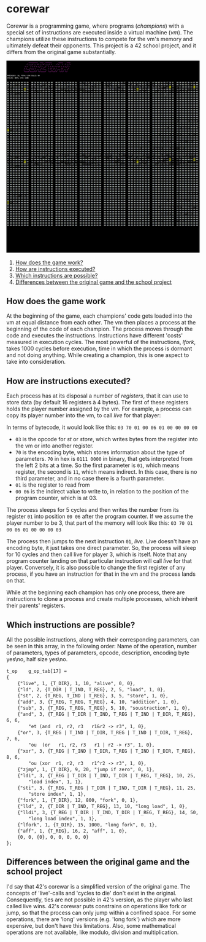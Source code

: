 # corewar
Corewar is a programming game, where programs (*champions*) with a special set of instructions are executed inside a virtual machine (*vm*).
The champions utilize these instructions to compete for the vm's memory and ultimately defeat their opponents.
This project is a 42 school project, and it differs from the original game substantially.

![Progress](https://github.com/yunusabd/corewar/raw/master/resources/Debug.gif "Progress")

1. [How does the game work?](#how-does-the-game-work)
2. [How are instructions executed?](#how-are-instructions-executed)
3. [Which instructions are possible?](#which-instructions-are-possible)
4. [Differences between the original game and the school project](#differences-between-the-original-game-and-the-school-project)

## How does the game work

At the beginning of the game, each champions' code gets loaded into the vm at equal distance from each other. The vm then places a process at the beginning of the code of each champion. The process moves through the code and executes the instructions. Instructions have different 'costs' measured in execution cycles. The most powerful of the instructions, *lfork*, takes 1000 cycles before execution, time in which the process is dormant and not doing anything. While creating a champion, this is one aspect to take into consideration.

## How are instructions executed?

Each process has at its disposal a number of *registers*, that it can use to store data (by default 16 registers à 4 bytes). The first of these registers holds the player number assigned by the vm. For example, a process can copy its player number into the vm, to call *live* for that player:

In terms of bytecode, it would look like this: ```03 70 01 00 06 01 00 00 00 00```
- ```03``` is the opcode for *st* or *store*, which writes bytes from the register into the vm or into another register.
- ```70``` is the encoding byte, which stores information about the type of parameters. ```70``` in hex is ```0111 0000``` in binary, that gets interpreted from the left 2 bits at a time. So the first parameter is ```01```, which means register, the second is ```11```, which means indirect. In this case, there is no third parameter, and in no case there is a fourth parameter.
- ```01``` is the register to read from
- ```00 06``` is the indirect value to write to, in relation to the position of the program counter, which is at 03.

The process sleeps for 5 cycles and then writes the number from its register ```01``` into position ```00 06``` after the program counter. If we assume the player number to be 3, that part of the memory will look like this: ```03 70 01 00 06 01 00 00 00 03```

The process then jumps to the next instruction ```01```, *live*. Live doesn't have an encoding byte, it just takes one direct parameter. So, the process will sleep for 10 cycles and then call live for player 3, which is itself. Note that any program counter landing on that particular instruction will call *live* for that player. Conversely, it is also possible to change the first register of any process, if you have an instruction for that in the vm and the process lands on that.

While at the beginning each champion has only one process, there are instructions to clone a process and create multiple processes, which inherit their parents' registers.

## Which instructions are possible?

All the possible instructions, along with their corresponding parameters, can be seen in this array, in the following order:
Name of the operation, number of parameters, types of parameters, opcode, description, encoding byte yes\no, half size yes\no.

```
t_op    g_op_tab[17] =
{
    {"live", 1, {T_DIR}, 1, 10, "alive", 0, 0},
    {"ld", 2, {T_DIR | T_IND, T_REG}, 2, 5, "load", 1, 0},
    {"st", 2, {T_REG, T_IND | T_REG}, 3, 5, "store", 1, 0},
    {"add", 3, {T_REG, T_REG, T_REG}, 4, 10, "addition", 1, 0},
    {"sub", 3, {T_REG, T_REG, T_REG}, 5, 10, "soustraction", 1, 0},
    {"and", 3, {T_REG | T_DIR | T_IND, T_REG | T_IND | T_DIR, T_REG}, 6, 6,
        "et (and  r1, r2, r3   r1&r2 -> r3", 1, 0},
    {"or", 3, {T_REG | T_IND | T_DIR, T_REG | T_IND | T_DIR, T_REG}, 7, 6,
        "ou  (or   r1, r2, r3   r1 | r2 -> r3", 1, 0},
    {"xor", 3, {T_REG | T_IND | T_DIR, T_REG | T_IND | T_DIR, T_REG}, 8, 6,
        "ou (xor  r1, r2, r3   r1^r2 -> r3", 1, 0},
    {"zjmp", 1, {T_DIR}, 9, 20, "jump if zero", 0, 1},
    {"ldi", 3, {T_REG | T_DIR | T_IND, T_DIR | T_REG, T_REG}, 10, 25,
        "load index", 1, 1},
    {"sti", 3, {T_REG, T_REG | T_DIR | T_IND, T_DIR | T_REG}, 11, 25,
        "store index", 1, 1},
    {"fork", 1, {T_DIR}, 12, 800, "fork", 0, 1},
    {"lld", 2, {T_DIR | T_IND, T_REG}, 13, 10, "long load", 1, 0},
    {"lldi", 3, {T_REG | T_DIR | T_IND, T_DIR | T_REG, T_REG}, 14, 50,
        "long load index", 1, 1},
    {"lfork", 1, {T_DIR}, 15, 1000, "long fork", 0, 1},
    {"aff", 1, {T_REG}, 16, 2, "aff", 1, 0},
    {0, 0, {0}, 0, 0, 0, 0, 0}
};
```

## Differences between the original game and the school project
I'd say that 42's corewar is a simplified version of the original game. The concepts of 'live'-calls and 'cycles to die' don't exist in the original. Consequently, ties are not possible in 42's version, as the player who last called live wins.
42's corewar puts constrains on operations like fork or jump, so that the process can only jump within a confined space. For some operations, there are 'long' versions (e.g. 'long fork') which are more expensive, but don't have this limitations.
Also, some mathematical operations are not available, like modulo, division and multiplication. 

